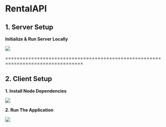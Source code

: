# RentalAPI

## 1. Server Setup

**Initialize & Run Server Locally**

![](https://github.com/YoniProbeh/RentalAPI/blob/master/Server/Library/img/build-min.gif?raw=true)

=================================================================================

## 2. Client Setup

**1. Install Node Dependencies**

![](https://github.com/YoniProbeh/RentalAPI/blob/master/Client/src/img/install-min.gif?raw=true)

**2. Run The Application**

![](https://github.com/YoniProbeh/RentalAPI/blob/master/Client/src/img/serve-min.gif?raw=true)
